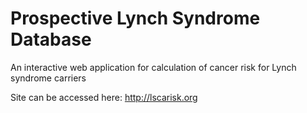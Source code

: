 # Prospective Lynch Syndrome Database

An interactive web application for calculation of cancer risk for Lynch syndrome carriers

Site can be accessed here: http://lscarisk.org

